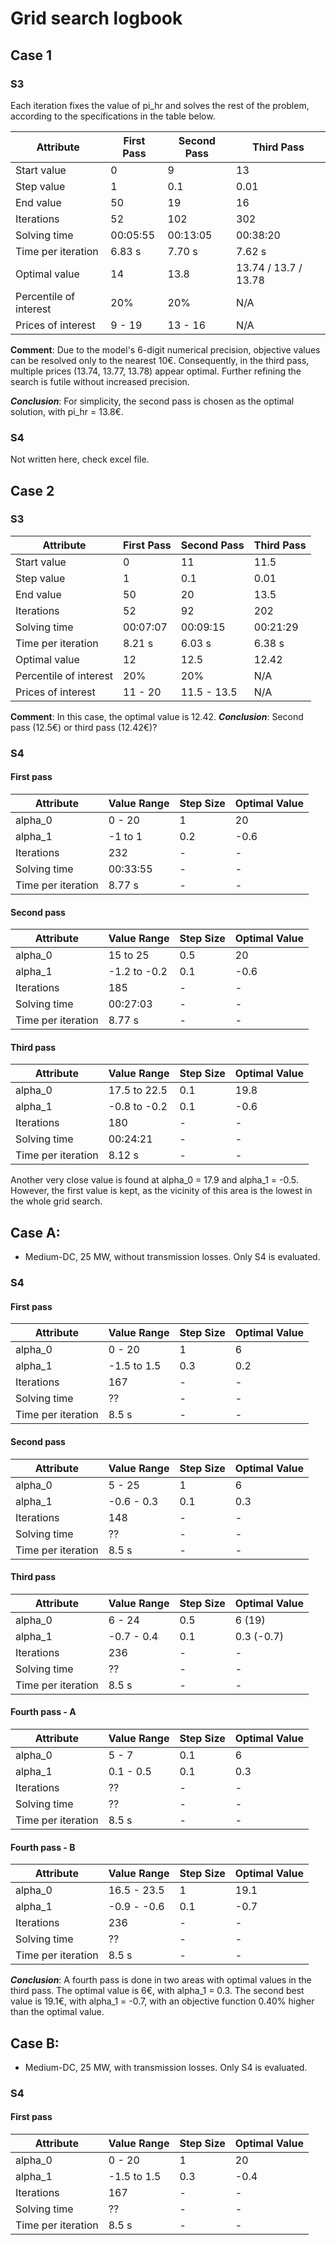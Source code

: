 # Grid search logbook


## Case 1
### S3
Each iteration fixes the value of pi_hr and solves the rest of the problem, according to the specifications in the table below.

| Attribute             | First Pass       | Second Pass      | Third Pass              |
|-----------------------|------------------|------------------|-------------------------|
| Start value           | 0                | 9                | 13                      |
| Step value            | 1                | 0.1              | 0.01                    |
| End value             | 50               | 19               | 16                      |
| Iterations            | 52               | 102              | 302                     |
| Solving time          | 00:05:55         | 00:13:05         | 00:38:20                |
| Time per iteration    | 6.83 s           | 7.70 s           | 7.62 s                  |
| Optimal value         | 14               | 13.8             | 13.74 / 13.7 / 13.78    |
| Percentile of interest| 20%              | 20%              | N/A                     |
| Prices of interest    | 9 - 19           | 13 - 16          | N/A                     |


**Comment**: Due to the model's 6-digit numerical precision, objective values can be resolved only to the nearest 10€. Consequently, in the third pass, multiple prices (13.74, 13.77, 13.78) appear optimal. Further refining the search is futile without increased precision.

**_Conclusion_**: For simplicity, the second pass is chosen as the optimal solution, with pi_hr = 13.8€.

### S4
Not written here, check excel file.

## Case 2
### S3

| Attribute             | First Pass       | Second Pass      | Third Pass              |
|-----------------------|------------------|------------------|-------------------------|
| Start value           | 0                | 11               | 11.5                    |
| Step value            | 1                | 0.1              | 0.01                    |
| End value             | 50               | 20               | 13.5                    |
| Iterations            | 52               | 92               | 202                     |
| Solving time          | 00:07:07         | 00:09:15         | 00:21:29                |
| Time per iteration    | 8.21 s           | 6.03 s           | 6.38 s                  |
| Optimal value         | 12               | 12.5             | 12.42                   |
| Percentile of interest| 20%              | 20%              | N/A                     |
| Prices of interest    | 11 - 20          | 11.5 - 13.5      | N/A                     |

**Comment**: In this case, the optimal value is 12.42.
**_Conclusion_**: Second pass (12.5€) or third pass (12.42€)?

### S4

#### First pass
| Attribute             | Value Range      | Step Size        | Optimal Value |
|-----------------------|------------------|------------------|---------------|
| alpha_0               | 0 - 20           | 1                | 20            |
| alpha_1               | -1 to 1          | 0.2              | -0.6          |
| Iterations            | 232              | -                | -             |
| Solving time          | 00:33:55         | -                | -             |
| Time per iteration    | 8.77 s           | -                | -             |

#### Second pass
| Attribute             | Value Range      | Step Size        | Optimal Value |
|-----------------------|------------------|------------------|---------------|
| alpha_0               | 15 to 25         | 0.5              | 20            |
| alpha_1               | -1.2 to -0.2     | 0.1              | -0.6          |
| Iterations            | 185              | -                | -             |
| Solving time          | 00:27:03         | -                | -             |
| Time per iteration    | 8.77 s           | -                | -             |

#### Third pass
| Attribute             | Value Range      | Step Size        | Optimal Value |
|-----------------------|------------------|------------------|---------------|
| alpha_0               | 17.5 to 22.5     | 0.1              | 19.8          |
| alpha_1               | -0.8 to -0.2     | 0.1              | -0.6          |
| Iterations            | 180              | -                | -             |
| Solving time          | 00:24:21         | -                | -             |
| Time per iteration    | 8.12 s           | -                | -             |

Another very close value is found at alpha_0 = 17.9 and alpha_1 = -0.5. However, the first value is kept, as the vicinity of this area is the lowest in the whole grid search.

## Case A:
- Medium-DC, 25 MW, without transmission losses. Only S4 is evaluated.

### S4
#### First pass
| Attribute             | Value Range      | Step Size        | Optimal Value |
|-----------------------|------------------|------------------|---------------|
| alpha_0               | 0 - 20           | 1                | 6             |
| alpha_1               | -1.5 to 1.5      | 0.3              | 0.2           |
| Iterations            | 167              | -                | -             |
| Solving time          | ??               | -                | -             |
| Time per iteration    | 8.5 s            | -                | -             |

#### Second pass
| Attribute             | Value Range      | Step Size        | Optimal Value |
|-----------------------|------------------|------------------|---------------|
| alpha_0               | 5 - 25           | 1                | 6             |
| alpha_1               | -0.6 - 0.3       | 0.1              | 0.3           |
| Iterations            | 148              | -                | -             |
| Solving time          | ??               | -                | -             |
| Time per iteration    | 8.5 s            | -                | -             |

#### Third pass
| Attribute             | Value Range      | Step Size        | Optimal Value |
|-----------------------|------------------|------------------|---------------|
| alpha_0               | 6 - 24           | 0.5              | 6 (19)        |
| alpha_1               | -0.7 - 0.4       | 0.1              | 0.3 (-0.7)    |
| Iterations            | 236              | -                | -             |
| Solving time          | ??               | -                | -             |
| Time per iteration    | 8.5 s            | -                | -             |

#### Fourth pass - A
| Attribute             | Value Range      | Step Size        | Optimal Value |
|-----------------------|------------------|------------------|---------------|
| alpha_0               | 5 - 7            | 0.1              | 6             |
| alpha_1               | 0.1 - 0.5        | 0.1              | 0.3           |
| Iterations            | ??               | -                | -             |
| Solving time          | ??               | -                | -             |
| Time per iteration    | 8.5 s            | -                | -             |

#### Fourth pass - B
| Attribute             | Value Range      | Step Size        | Optimal Value |
|-----------------------|------------------|------------------|---------------|
| alpha_0               | 16.5 - 23.5      | 1                | 19.1          |
| alpha_1               | -0.9 - -0.6      | 0.1              | -0.7          |
| Iterations            | 236              | -                | -             |
| Solving time          | ??               | -                | -             |
| Time per iteration    | 8.5 s            | -                | -             |

**_Conclusion_**: A fourth pass is done in two areas with optimal values in the third pass. The optimal value is 6€, with alpha_1 = 0.3. The second best value is 19.1€, with alpha_1 = -0.7, with an objective function 0.40% higher than the optimal value.

## Case B:
- Medium-DC, 25 MW, with transmission losses. Only S4 is evaluated.

### S4
#### First pass
| Attribute             | Value Range      | Step Size        | Optimal Value |
|-----------------------|------------------|------------------|---------------|
| alpha_0               | 0 - 20           | 1                | 20            |
| alpha_1               | -1.5 to 1.5      | 0.3              | -0.4          |
| Iterations            | 167              | -                | -             |
| Solving time          | ??               | -                | -             |
| Time per iteration    | 8.5 s            | -                | -             |